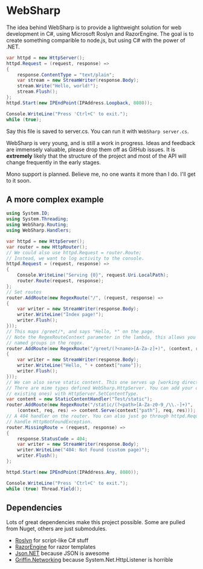# WebSharp

The idea behind WebSharp is to provide a lightweight solution for web development in C#,
using Microsoft Roslyn and RazorEngine. The goal is to create something comparible to
node.js, but using C# with the power of .NET.

```csharp
var httpd = new HttpServer();
httpd.Request = (request, response) =>
{
    response.ContentType = "text/plain";
    var stream = new StreamWriter(response.Body);
    stream.Write("Hello, world!");
    stream.Flush();
};
httpd.Start(new IPEndPoint(IPAddress.Loopback, 8080));

Console.WriteLine("Press 'Ctrl+C' to exit.");
while (true);
```

Say this file is saved to server.cs. You can run it with `WebSharp server.cs`.

WebSharp is very young, and is still a work in progress. Ideas and feedback are immensely
valuable, please drop them off as GitHub issues. It is **extremely** likely that the structure
of the project and most of the API will change frequently in the early stages.

Mono support is planned. Believe me, no one wants it more than I do. I'll get to it soon.

## A more complex example

```csharp
using System.IO;
using System.Threading;
using WebSharp.Routing;
using WebSharp.Handlers;

var httpd = new HttpServer();
var router = new HttpRouter();
// We could also use httpd.Request = router.Route;
// Instead, we want to log activity to the console.
httpd.Request = (request, response) =>
{
	Console.WriteLine("Serving {0}", request.Uri.LocalPath);
	router.Route(request, response);
};
// Set routes
router.AddRoute(new RegexRoute("/", (request, response) =>
{
	var writer = new StreamWriter(response.Body);
	writer.WriteLine("Index page!");
	writer.Flush();
}));
// This maps /greet/*, and says "Hello, *" on the page.
// Note the RegexRouteContext parameter in the lambda, this allows you to access
// named groups in the regex.
router.AddRoute(new RegexRoute("/greet/(?<name>[A-Za-z]+)", (context, request, response) =>
{
	var writer = new StreamWriter(response.Body);
	writer.WriteLine("Hello, " + context["name"]);
	writer.Flush();
}));
// We can also serve static content. This one serves up [working directory]/Test/static
// There are mime types defined WebSharp.HttpServer. You can add your own (or override
// existing ones) with HttpServer.SetContentType.
var content = new StaticContentHandler("Test/static");
router.AddRoute(new RegexRoute("/static/(?<path>[A-Za-z0-9_/\\.-]+)",
    (context, req, res) => content.Serve(context["path"], req, res)));
// A 404 handler on the router. You can also just go through httpd.RequestException and
// handle HttpNotFoundException.
router.MissingRoute = (request, response) =>
{
	response.StatusCode = 404;
	var writer = new StreamWriter(response.Body);
	writer.WriteLine("404: Not Found (custom page)");
	writer.Flush();
};

httpd.Start(new IPEndPoint(IPAddress.Any, 8080));

Console.WriteLine("Press 'Ctrl+C' to exit.");
while (true) Thread.Yield();
```

## Dependencies

Lots of great dependencies make this project possible. Some are pulled from Nuget, others
are just submodules.

* [Roslyn](http://msdn.microsoft.com/en-us/vstudio/roslyn.aspx) for script-like C# stuff
* [RazorEngine](https://github.com/Antaris/RazorEngine) for razor templates
* [Json.NET](http://json.codeplex.com/) because JSON is awesome
* [Griffin.Networking](https://github.com/jgauffin/griffin.networking) because System.Net.HttpListener is horrible
